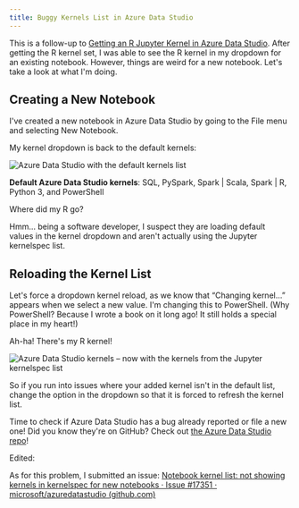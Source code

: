 ```yaml
---
title: Buggy Kernels List in Azure Data Studio
---
```


This is a follow-up to [Getting an R Jupyter Kernel in Azure Data Studio]({{site.baseurl}}/2021/10/13/getting-an-r-jupyer-kernel-in-azure-data-studio). After getting the R kernel set, I was able to see the R kernel in my dropdown for an existing notebook. However, things are weird for a new notebook. Let's take a look at what I'm doing.

## Creating a New Notebook

I've created a new notebook in Azure Data Studio by going to the File menu and selecting New Notebook.

My kernel dropdown is back to the default kernels:

![Azure Data Studio with the default kernels list]({{site.baseurl}}/assets/images/posts/2021-10-13/ads-kernels-default-list.png)

**Default Azure Data Studio kernels**: SQL, PySpark, Spark | Scala, Spark | R, Python 3, and PowerShell

Where did my R go?

Hmm… being a software developer, I suspect they are loading default values in the kernel dropdown and aren't actually using the Jupyter kernelspec list.

## Reloading the Kernel List

Let's force a dropdown kernel reload, as we know that “Changing kernel…” appears when we select a new value. I'm changing this to PowerShell. (Why PowerShell? Because I wrote a book on it long ago! It still holds a special place in my heart!)

Ah-ha! There's my R kernel!

![Azure Data Studio kernels – now with the kernels from the Jupyter kernelspec list]({{site.baseurl}}/assets/images/posts/2021-10-13/ads-kernels-updated.png)

So if you run into issues where your added kernel isn't in the default list, change the option in the dropdown so that it is forced to refresh the kernel list.

Time to check if Azure Data Studio has a bug already reported or file a new one! Did you know they're on GitHub? Check out [the Azure Data Studio repo](https://github.com/Microsoft/azuredatastudio/)!

Edited:

As for this problem, I submitted an issue: [Notebook kernel list: not showing kernels in kernelspec for new notebooks · Issue #17351 · microsoft/azuredatastudio (github.com)](https://github.com/microsoft/azuredatastudio/issues/17351)